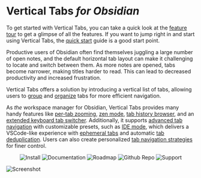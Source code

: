 # Vertical Tabs *for Obsidian*

To get started with Vertical Tabs, you can take a quick look at the [feature tour](https://oxdc.github.io/obsidian-vertical-tabs-docs/User-Guide/feature-tour) to get a glimpse of all the features. If you want to jump right in and start using Vertical Tabs, the [quick start](https://oxdc.github.io/obsidian-vertical-tabs-docs/User-Guide/quick-start) guide is a good start point.

Productive users of Obsidian often find themselves juggling a large number of open notes, and the default horizontal tab layout can make it challenging to locate and switch between them. As more notes are opened, tabs become narrower, making titles harder to read. This can lead to decreased productivity and increased frustration.

Vertical Tabs offers a solution by introducing a vertical list of tabs, allowing users to [group](https://oxdc.github.io/obsidian-vertical-tabs-docs/Features/tab-groups) and [organize](https://oxdc.github.io/obsidian-vertical-tabs-docs/User-Guide/Basic-Usage/navigation) tabs for more efficient navigation.

As *the* workspace manager for Obsidian, Vertical Tabs provides many handy features like [per-tab zooming](https://oxdc.github.io/obsidian-vertical-tabs-docs/Features/per-tab-zooming), [zen mode](https://oxdc.github.io/obsidian-vertical-tabs-docs/Features/zen-mode), [tab history browser](https://oxdc.github.io/obsidian-vertical-tabs-docs/Features/tab-history-browser), and an [extended keyboard tab switcher](https://oxdc.github.io/obsidian-vertical-tabs-docs/Features/extended-keyboard-tab-switcher). Additionally, it supports [advanced tab navigation](https://oxdc.github.io/obsidian-vertical-tabs-docs/Features/advanced-tab-navigation) with customizable presets, such as [IDE mode](https://oxdc.github.io/obsidian-vertical-tabs-docs/User-Guide/Advanced/Tab-Navigation/IDE-mode), which delivers a VSCode-like experience with [ephemeral tabs](https://oxdc.github.io/obsidian-vertical-tabs-docs/Features/ephemeral-tabs) and automatic [tab deduplication](https://oxdc.github.io/obsidian-vertical-tabs-docs/Features/tab-deduplication). Users can also create personalized [tab navigation strategies](https://oxdc.github.io/obsidian-vertical-tabs-docs/User-Guide/Advanced/Tab-Navigation/custom-strategy) for finer control.

<p align="center" style="text-align: center;">
  <a href="https://obsidian.md/plugins?id=vertical-tabs" style="text-decoration: none;">
    <img
      alt="Install"
      src="https://img.shields.io/badge/Install-blue?style=for-the-badge&logo=obsidian&logoColor=white"
      style="display: inline-block;"
    />
  </a>
  <a href="https://oxdc.github.io/obsidian-vertical-tabs-docs" style="text-decoration: none;">
    <img
      alt="Documentation"
      src="https://img.shields.io/badge/Documentation-darkviolet?style=for-the-badge&logo=readthedocs&logoColor=white"
      style="display: inline-block;"
    >
  </a>
  <a href="https://oxdc.github.io/obsidian-vertical-tabs-docs/roadmap" style="text-decoration: none;">
    <img
      alt="Roadmap"
      src="https://img.shields.io/badge/Roadmap-purple?style=for-the-badge&logo=git&logoColor=white"
      style="display: inline-block;"
    >
  </a>
  <a href="https://github.com/oxdc/obsidian-vertical-tabs" style="text-decoration: none;">
    <img
      alt="Github Repo"
      src="https://img.shields.io/badge/GitHub%20Repo-7037C8?style=for-the-badge&logo=GitHub&logoColor=white"
      style="display: inline-block;"
    />
  </a>
  <a href="https://ko-fi.com/oxdcq" style="text-decoration: none;">
    <img
      alt="Support"
      src="https://img.shields.io/badge/Support-orange?style=for-the-badge&logo=ko-fi&logoColor=white"
      style="display: inline-block;"
    />
  </a>
</p>

![Screenshot](./images/hero.png)

